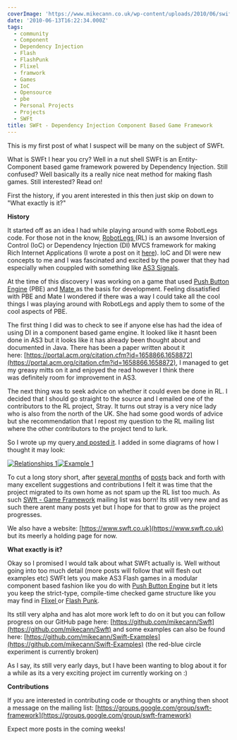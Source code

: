 ```yaml
---
coverImage: 'https://www.mikecann.co.uk/wp-content/uploads/2010/06/swift.png'
date: '2010-06-13T16:22:34.000Z'
tags:
  - community
  - Component
  - Dependency Injection
  - Flash
  - FlashPunk
  - Flixel
  - framwork
  - Games
  - IoC
  - Opensource
  - pbe
  - Personal Projects
  - Projects
  - SWFt
title: SWFt - Dependency Injection Component Based Game Framework
---
```


This is my first post of what I suspect will be many on the subject of SWFt.

What is SWFt I hear you cry? Well in a nut shell SWFt is an Entity-Component based game framework powered by Dependency Injection. Still confused? Well basically its a really nice neat method for making flash games. Still interested? Read on!

<!-- more -->

First the history, if you arent interested in this then just skip on down to "What exactly is it?"

**History**

It started off as an idea I had while playing around with some RobotLegs code. For those not in the know, [RobotLegs ](https://www.robotlegs.org/) (RL) is an awsome Inversion of Control (IoC) or Dependency Injection (DI) MVCS framework for making Rich Internet Applications (I wrote a post on it [here](https://mikecann.co.uk/programming/on-the-bleeding-edge/)). IoC and DI were new concepts to me and I was fascinated and excited by the power that they had especially when couppled with something like [AS3 Signals](https://github.com/robertpenner/as3-signals).

At the time of this discovery I was working on a game that used [Push Button Engine](https://pushbuttonengine.com/) (PBE) and [Mate ](https://mate.asfusion.com/)as the basis for development. Feeling dissatisfied with PBE and Mate I wondered if there was a way I could take all the cool things I was playing around with RobotLegs and apply them to some of the cool aspects of PBE.

The first thing I did was to check to see if anyone else has had the idea of using DI in a component based game engine. It looked like it hasnt been done in AS3 but it looks like it has already been thought about and documented in Java. There has been a paper written about it here: [https://portal.acm.org/citation.cfm?id=1658866.1658872](https://portal.acm.org/citation.cfm?id=1658866.1658872), I managed to get my greasy mitts on it and enjoyed the read however I think there was definitely room for improvement in AS3.

The next thing was to seek advice on whether it could even be done in RL. I decided that I should go straight to the source and I emailed one of the contributors to the RL project, Stray. It turns out stray is a very nice lady who is also from the north of the UK. She had some good words of advice but she recommendation that I repost my question to the RL mailing list where the other contributors to the project tend to lurk.

So I wrote up my query[ and posted it](https://groups.google.com/group/robotlegs/browse_thread/thread/f7e325c5caf14d93). I added in some diagrams of how I thought it may look:

[![](https://mikecann.co.uk/wp-content/uploads/2010/06/Relationships-1-300x259.png "Relationships 1")](https://mikecann.co.uk/wp-content/uploads/2010/06/Relationships-1.png)[![](https://mikecann.co.uk/wp-content/uploads/2010/06/Example-1-300x161.png "Example 1")](https://mikecann.co.uk/wp-content/uploads/2010/06/Example-1.png)

To cut a long story short, after [several months](https://groups.google.com/group/robotlegs/browse_thread/thread/4833ba99cd12b25a) of [posts](https://groups.google.com/group/robotlegs/browse_thread/thread/4d3eb6d8f8dd64bc#) back and forth with many excellent suggestions and contributions I felt it was time that the project migrated to its own home as not spam up the RL list too much. As such [SWft - Game Framework](https://groups.google.com/group/swft-framework) mailing list was born! Its still very new and as such there arent many posts yet but I hope for that to grow as the project progresses.

We also have a website: [https://www.swft.co.uk](https://www.swft.co.uk) but its meerly a holding page for now.

**What exactly is it?**

Okay so I promised I would talk about what SWFt actually is. Well without going into too much detail (more posts will follow that will flesh out examples etc) SWFt lets you make AS3 Flash games in a modular component based fashion like you do with [Push Button Engine](https://pushbuttonengine.com/) but it lets you keep the strict-type, compile-time checked game structure like you may find in [Flixel ](https://flixel.org/)or [Flash Punk](https://flashpunk.net/).

Its still very alpha and has alot more work left to do on it but you can follow progress on our GitHub page here: [https://github.com/mikecann/Swft](https://github.com/mikecann/Swft) and some examples can also be found here: [https://github.com/mikecann/Swift-Examples](https://github.com/mikecann/Swift-Examples) (the red-blue circle experiment is currently broken)

As I say, its still very early days, but I have been wanting to blog about it for a while as its a very exciting project im currently working on :)

**Contributions**

If you are interested in contributing code or thoughts or anything then shoot a message on the mailing list: [https://groups.google.com/group/swft-framework](https://groups.google.com/group/swft-framework)

Expect more posts in the coming weeks!
